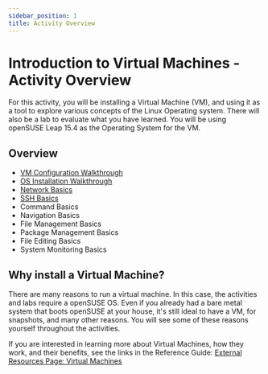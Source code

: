 ```yaml
---
sidebar_position: 1
title: Activity Overview
---
```


# Introduction to Virtual Machines - Activity Overview

For this activity, you will be installing a Virtual Machine (VM), and using it as a tool to explore various concepts of the Linux Operating system. There will also be a lab to evaluate what you have learned. You will be using openSUSE Leap 15.4 as the Operating System for the VM.

## Overview
- [VM Configuration Walkthrough](./vm-config)
- [OS Installation Walkthrough](./os-install)
- [Network Basics](./network)
- [SSH Basics](./ssh)
- Command Basics
- Navigation Basics
- File Management Basics
- Package Management Basics
- File Editing Basics
- System Monitoring Basics

<!--
TODO
Add Links here above, to the corresponding sections

--->

## Why install a Virtual Machine?

There are many reasons to run a virtual machine. In this case, the activities and labs require a openSUSE OS. Even if you already had a bare metal system that boots openSUSE at your house, it's still ideal to have a VM, for snapshots, and many other reasons. You will see some of these reasons yourself throughout the activities. 

If you are interested in learning more about Virtual Machines, how they work, and their benefits, see the links in the Reference Guide: 
[External Resources Page: Virtual Machines](https://slsnow.github.io/snowball/docs/linux-topics/ext-refs#virtual-machines)